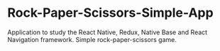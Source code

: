 # Rock-Paper-Scissors-Simple-App
Application to study the React Native, Redux, Native Base and React Navigation framework. Simple rock-paper-scissors game.
